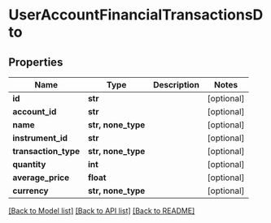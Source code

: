 # UserAccountFinancialTransactionsDto


## Properties
Name | Type | Description | Notes
------------ | ------------- | ------------- | -------------
**id** | **str** |  | [optional] 
**account_id** | **str** |  | [optional] 
**name** | **str, none_type** |  | [optional] 
**instrument_id** | **str** |  | [optional] 
**transaction_type** | **str, none_type** |  | [optional] 
**quantity** | **int** |  | [optional] 
**average_price** | **float** |  | [optional] 
**currency** | **str, none_type** |  | [optional] 

[[Back to Model list]](../README.md#documentation-for-models) [[Back to API list]](../README.md#documentation-for-api-endpoints) [[Back to README]](../README.md)


